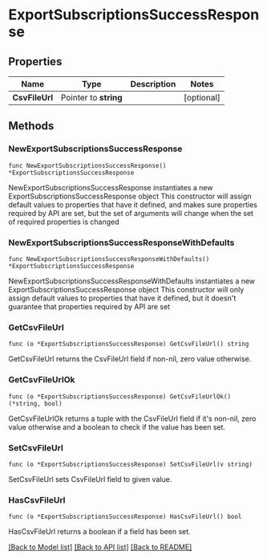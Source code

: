 # ExportSubscriptionsSuccessResponse

## Properties

Name | Type | Description | Notes
------------ | ------------- | ------------- | -------------
**CsvFileUrl** | Pointer to **string** |  | [optional] 

## Methods

### NewExportSubscriptionsSuccessResponse

`func NewExportSubscriptionsSuccessResponse() *ExportSubscriptionsSuccessResponse`

NewExportSubscriptionsSuccessResponse instantiates a new ExportSubscriptionsSuccessResponse object
This constructor will assign default values to properties that have it defined,
and makes sure properties required by API are set, but the set of arguments
will change when the set of required properties is changed

### NewExportSubscriptionsSuccessResponseWithDefaults

`func NewExportSubscriptionsSuccessResponseWithDefaults() *ExportSubscriptionsSuccessResponse`

NewExportSubscriptionsSuccessResponseWithDefaults instantiates a new ExportSubscriptionsSuccessResponse object
This constructor will only assign default values to properties that have it defined,
but it doesn't guarantee that properties required by API are set

### GetCsvFileUrl

`func (o *ExportSubscriptionsSuccessResponse) GetCsvFileUrl() string`

GetCsvFileUrl returns the CsvFileUrl field if non-nil, zero value otherwise.

### GetCsvFileUrlOk

`func (o *ExportSubscriptionsSuccessResponse) GetCsvFileUrlOk() (*string, bool)`

GetCsvFileUrlOk returns a tuple with the CsvFileUrl field if it's non-nil, zero value otherwise
and a boolean to check if the value has been set.

### SetCsvFileUrl

`func (o *ExportSubscriptionsSuccessResponse) SetCsvFileUrl(v string)`

SetCsvFileUrl sets CsvFileUrl field to given value.

### HasCsvFileUrl

`func (o *ExportSubscriptionsSuccessResponse) HasCsvFileUrl() bool`

HasCsvFileUrl returns a boolean if a field has been set.


[[Back to Model list]](../README.md#documentation-for-models) [[Back to API list]](../README.md#documentation-for-api-endpoints) [[Back to README]](../README.md)


